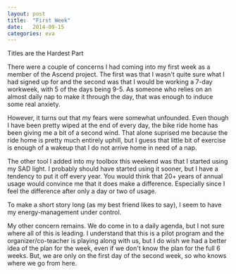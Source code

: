 ```yaml
---
layout: post
title:  "First Week"
date:   2014-09-15
categories: eva
---
```

Titles are the Hardest Part

There were a couple of concerns I had coming into my first week as a member of the Ascend project. The first was that I wasn't quite sure what I had signed up for and the second was that I would be working a 7-day workweek, with 5 of the days being 9-5. As someone who relies on an almost daily nap to make it through the day, that was enough to induce some real anxiety.

However, it turns out that my fears were somewhat unfounded. Even though I have been pretty wiped at the end of every day, the bike ride home has been giving me a bit of a second wind. That alone suprised me because the ride home is pretty much entirely uphill, but I guess that little bit of exercise is enough of a wakeup that I do not arrive home in need of a nap. 

The other tool I added into my toolbox this weekend was that I started using my SAD light. I probably should have started using it sooner, but I have a tendency to put it off every year. You would think that 20+ years of annual usage would convince me that it does make a difference. Especially since I feel the difference after only a day or two of usage. 

To make a short story long (as my best friend likes to say), I seem to have my energy-management under control.

My other concern remains. We do come in to a daily agenda, but I not sure where all of this is leading. I understand that this is a pilot program and the organizer/co-teacher is playing along with us, but I do wish we had a better idea of the plan for the week, even if we don't know the plan for the full 6 weeks. But, we are only on the first day of the second week, so who knows where we go from here.
